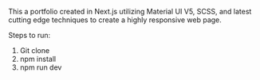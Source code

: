 This a portfolio created in Next.js utilizing Material UI V5, SCSS, and latest cutting edge techniques to create a highly responsive web page.


Steps to run:
1. Git clone
2. npm install
3. npm run dev
